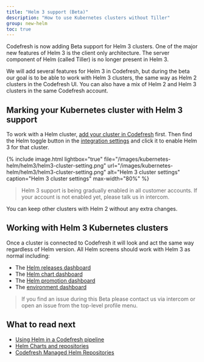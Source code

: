 ```yaml
---
title: "Helm 3 support (Beta)"
description: "How to use Kubernetes clusters without Tiller"
group: new-helm
toc: true
---
```


Codefresh is now adding Beta support for Helm 3 clusters. One of the major new features of Helm 3 is the client only architecture. The server component of Helm (called Tiller) is no longer present in Helm 3.

We will add several features for Helm 3 in Codefresh, but during the beta our goal is to be able to work with Helm 3 clusters, the same way as Helm 2 clusters in the Codefresh UI. You can also have a mix of Helm 2 and Helm 3 clusters in the same Codefresh account.

## Marking your Kubernetes cluster with Helm 3 support

To work with a Helm cluster, [add your cluster in Codefresh]({{site.baseurl}}/docs/deploy-to-kubernetes/add-kubernetes-cluster/) first.
Then find the Helm toggle button in the [integration settings](https://g.codefresh.io/account-admin/account-conf/integration/kubernetes) and click it to enable Helm 3 for that cluster.

{% include 
image.html 
lightbox="true" 
file="/images/kubernetes-helm/helm3/helm3-cluster-setting.png" 
url="/images/kubernetes-helm/helm3/helm3-cluster-setting.png"
alt="Helm 3 cluster settings" 
caption="Helm 3 cluster settings" 
max-width="80%"
%}

>Helm 3 support is being gradually enabled in all customer accounts. If your account is not enabled yet, please talk us in intercom.

You can keep other clusters with Helm 2 without any extra changes.

## Working with Helm 3 Kubernetes clusters

Once a cluster is connected to Codefresh it will look and act the same way regardless of Helm version.
All Helm screens should work with Helm 3 as normal including:



* The [Helm releases dashboard]({{site.baseurl}}/docs/new-helm/helm-releases-management/)
* The [Helm chart dashboard]({{site.baseurl}}/docs/new-helm/add-helm-repository/)
* The [Helm promotion dashboard]({{site.baseurl}}/docs/new-helm/helm-environment-promotion)
* The [environment dashboard]({{site.baseurl}}/docs/deploy-to-kubernetes/environment-dashboard/)

>If you find an issue during this Beta please contact us via intercom or open an issue from the top-level profile menu.



## What to read next

* [Using Helm in a Codefresh pipeline]({{site.baseurl}}/docs/new-helm/using-helm-in-codefresh-pipeline/)
* [Helm Charts and repositories]({{site.baseurl}}/docs/new-helm/add-helm-repository/)
* [Codefresh Managed Helm Repositories]({{site.baseurl}}/docs/new-helm/managed-helm-repository/)
